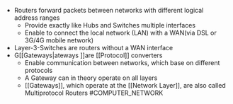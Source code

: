 * Routers forward packets between networks with different logical address ranges
	* Provide exactly like Hubs and Switches multiple interfaces
	* Enable to connect the local network (LAN) with a WAN(via DSL or 3G/4G mobile network)
* Layer-3-Switches are routers without a WAN interface
* G[[Gateways|ateways ]]are [[Protocol]] converters
	* Enable communication between networks, which base on different protocols
	* A Gateway can in theory operate on all layers
	* [[Gateways]], which operate at the [[Network Layer]], are also called Multiprotocol Routers
#COMPUTER_NETWORK 